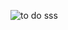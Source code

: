 ![to do sss](https://github.com/Sejalvala0126/To-Do-list-app-/assets/142477514/dfc08d4b-42b2-4fab-94b3-07893817c712)
